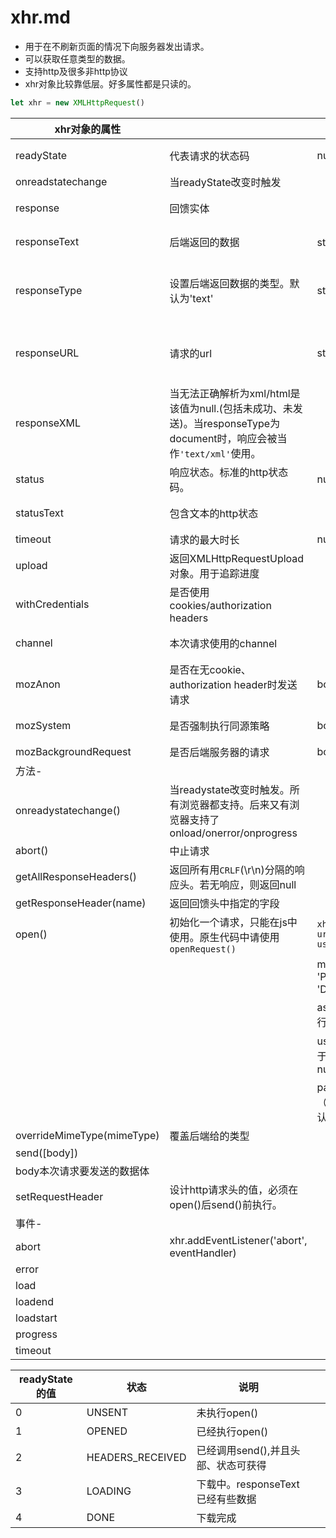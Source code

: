 # xhr.md

- 用于在不刷新页面的情况下向服务器发出请求。
- 可以获取任意类型的数据。  
- 支持http及很多非http协议  
- xhr对象比较靠低层。好多属性都是只读的。  

```js
let xhr = new XMLHttpRequest()

```

|xhr对象的属性|||||
|-|-|-|-|-|
|readyState|代表请求的状态码|number||只读|
|onreadstatechange|当readyState改变时触发||||
|response|回馈实体|||只读|
|responseText|后端返回的数据|string类型|当请求失败时为''|只读|
|responseType|设置后端返回数据的类型。默认为'text'|string|`'', 'text', 'arraybuffer', 'blob', 'document', 'json', 'ms-stream'`||
|responseURL|请求的url|string|若经过重定向，则其值是最终的url。无fragement|只读|
|responseXML|当无法正确解析为xml/html是该值为null.(包括未成功、未发送)。当responseType为document时，响应会被当作`'text/xml'`使用。|||只读|
|status|响应状态。标准的http状态码。|number||只读|
|statusText|包含文本的http状态|||只读|
|timeout|请求的最大时长|number|||
|upload|返回XMLHttpRequestUpload对象。用于追踪进度|||只读|
|withCredentials|是否使用cookies/authorization headers||||
|channel|本次请求使用的channel|||只读|
|mozAnon|是否在无cookie、authorization header时发送请求|boolean||只读|
|mozSystem|是否强制执行同源策略|boolean||只读|
|mozBackgroundRequest|是否后端服务器的请求|boolean|||
|方法-|||||
|onreadystatechange()|当readystate改变时触发。所有浏览器都支持。后来又有浏览器支持了onload/onerror/onprogress||||
|abort()|中止请求||||
|getAllResponseHeaders()|返回所有用`CRLF`(\r\n)分隔的响应头。若无响应，则返回null||||
|getResponseHeader(name)|返回回馈头中指定的字段||||
|open()|初始化一个请求，只能在js中使用。原生代码中请使用`openRequest()`|`xhr.open(method, url, [async, user, password])`|||
|||method: 'GET' / 'POST' / 'PUT' / 'DELETE' ....|||
|||async 是否异步执行。默认为true.|||
|||user 用户名（用于认证）。默认为null|||
|||password 密码（用于认证）。默认为null|||
|overrideMimeType(mimeType)|覆盖后端给的类型||||
|send([body])|||||
|body本次请求要发送的数据体|||||
|setRequestHeader|设计http请求头的值，必须在open()后send()前执行。||||
|事件-|||||
|abort|xhr.addEventListener('abort', eventHandler)||||
|error|||||
|load|||||
|loadend|||||
|loadstart|||||
|progress|||||
|timeout|||||

|readyState的值|状态|说明|||
|-|-|-|-|-|
|0|UNSENT|未执行open()|||
|1|OPENED|已经执行open()|||
|2|HEADERS_RECEIVED|已经调用send(),并且头部、状态可获得|||
|3|LOADING|下载中。responseText已经有些数据|||
|4|DONE|下载完成|||






